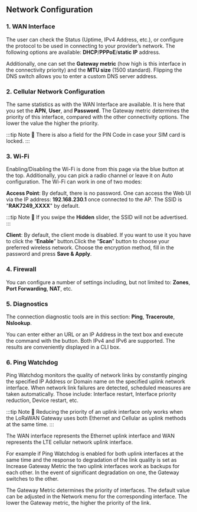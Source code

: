## Network Configuration

### 1. WAN Interface

<rk-img
  src="/assets/images/quick-start-guide/rak7249/3.web management platform/network-wan-interface.png"
  width="100%"
  figure-number="6"
  caption="WAN Interface Configuration"
/>

The user can check the Status (Uptime, IPv4 Address, etc.), or configure the protocol to be used in connecting to your provider’s network. The following options are available: **DHCP**/**PPPoE**/**static IP** address.

Additionally, one can set the **Gateway metric** (how high is this interface in the connectivity priority) and the **MTU size** (1500 standard). Flipping the DNS switch allows you to enter a custom DNS server address.

### 2. Cellular Network Configuration

<rk-img
  src="/assets/images/quick-start-guide/rak7249/3.web management platform/network-cellular-interface.png"
  width="100%"
  figure-number="7"
  caption="Cellular Interface Configuration"
/>

The same statistics as with the WAN Interface are available. It is here that you set the **APN**, **User**, and **Password**. The Gateway metric determines the priority of this interface, compared with the other connectivity options. The lower the value the higher the priority.

:::tip Note
:pencil: There is also a field for the PIN Code in case your SIM card is locked.
:::

### 3. Wi-Fi

<rk-img
  src="/assets/images/quick-start-guide/rak7249/3.web management platform/network-wifi-config.png"
  width="100%"
  figure-number="8"
  caption="Wi-Fi Configuration"
/>

Enabling/Disabling the Wi-Fi is done from this page via the blue button at the top. Additionally, you can pick a radio channel or leave it on Auto configuration. The Wi-Fi can work in one of two modes:

**Access Point**: By default, there is no password. One can access the Web UI via the IP address: **192.168.230.1** once connected to the AP. The SSID is "**RAK7249_XXXX**" by default.

:::tip Note
:pencil: If you swipe the **Hidden** slider, the SSID will not be advertised.
:::

**Client**: By default, the client mode is disabled. If you want to use it you have to click the “**Enable**” button.Click the “**Scan**” button to choose your preferred wireless network. Choose the encryption method, fill in the password and press **Save & Apply**.

### 4. Firewall

<rk-img
  src="/assets/images/quick-start-guide/rak7249/3.web management platform/network-firewall.png"
  width="100%"
  figure-number="9"
  caption="Firewall"
/>

You can configure a number of settings including, but not limited to: **Zones**, **Port Forwarding**, **NAT**, etc.

### 5. Diagnostics

<rk-img
  src="/assets/images/quick-start-guide/rak7249/3.web management platform/network-diagnostics.png"
  width="100%"
  figure-number="10"
  caption="Diagnostics"
/>

The connection diagnostic tools are in this section: **Ping**, **Traceroute**, **Nslookup**.

You can enter either an URL or an IP Address in the text box and execute the command with the button. Both IPv4 and IPv6 are supported. The results are conveniently displayed in a CLI box.

### 6. Ping Watchdog

<rk-img
  src="/assets/images/quick-start-guide/rak7249/3.web management platform/network-ping-watchdog.png"
  width="100%"
  figure-number="11"
  caption="Ping Watchdog"
/>

Ping Watchdog monitors the quality of network links by constantly pinging the specified IP Address or Domain name on the specified uplink network interface. When network link failures are detected, scheduled measures are taken automatically. Those include: Interface restart, Interface priority reduction, Device restart, etc.

:::tip Note
:pencil: Reducing the priority of an uplink interface only works when the LoRaWAN Gateway uses both Ethernet and Cellular as uplink methods at the same time.
:::

The WAN interface represents the Ethernet uplink interface and WAN represents the LTE cellular network uplink interface.

For example if Ping Watchdog is enabled for both uplink interfaces at the same time and the response to degradation of the link quality is set as Increase Gateway Metric the two uplink interfaces work as backups for each other. In the event of significant degradation on one, the Gateway switches to the other.

The Gateway Metric determines the priority of interfaces. The default value can be adjusted in the Network menu for the corresponding interface. The lower the Gateway metric, the higher the priority of the link.